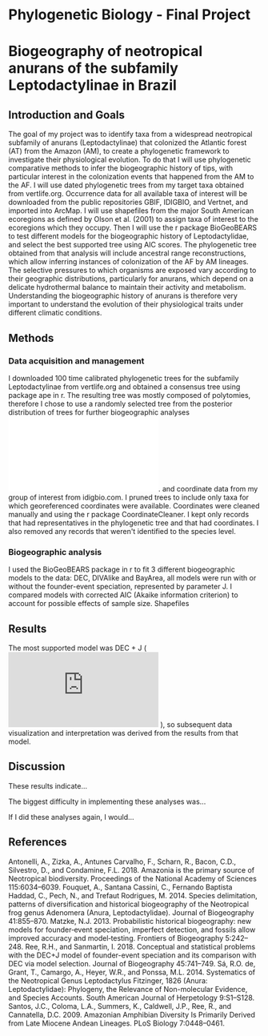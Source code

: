 # Phylogenetic Biology - Final Project

# Biogeography of neotropical anurans of the subfamily Leptodactylinae in Brazil

## Introduction and Goals
The goal of my project was to identify taxa from a widespread neotropical subfamily of anurans (Leptodactylinae) that colonized the Atlantic forest (AT) from the Amazon (AM), to create a phylogenetic framework to investigate their physiological evolution. To do that I will use phylogenetic comparative methods to infer the biogeographic history of tips, with particular interest in the colonization events that happened from the AM to the AF. I will use dated phylogenetic trees from my target taxa obtained from vertlife.org. Occurrence data for all available taxa of interest will be downloaded from the public repositories GBIF, IDIGBIO, and Vertnet, and imported into ArcMap. I will use shapefiles from the major South American ecoregions as defined by Olson et al. (2001) to assign taxa of interest to the ecoregions which they occupy. Then I will use the r package BioGeoBEARS to test different models for the biogeographic history of Leptodactylidae, and select the best supported tree using AIC scores. The phylogenetic tree obtained from that analysis will include ancestral range reconstructions, which allow inferring instances of colonization of the AF by AM lineages. The selective pressures to which organisms are exposed vary according to their geographic distributions, particularly for anurans, which depend on a delicate hydrothermal balance to maintain their activity and metabolism. Understanding the biogeographic history of anurans is therefore very important to understand the evolution of their physiological traits under different climatic conditions.


## Methods

### Data acquisition and management
I downloaded 100 time calibrated phylogenetic trees for the subfamily Leptodactylinae from vertlife.org and obtained a consensus tree using package ape in r. The resulting tree was mostly composed of polytomies, therefore I chose to use a randomly selected tree from the posterior distribution of trees for further biogeographic analyses ![Figure 1](Final_Project/tree_frog.pdf).
and coordinate data from my group of interest from idigbio.com. I pruned trees to include only taxa for which georeferenced coordinates were available. Coordinates were cleaned manually and using the r package CoordinateCleaner. I kept only records that had representatives in the phylogenetic tree and that had coordinates. I also removed any records that weren't identified to the species level.

### Biogeographic analysis
I used the BioGeoBEARS package in r to fit 3 different biogeographic models to the data: DEC, DIVAlike and BayArea, all models were run with or without the founder-event speciation, represented by parameter J. I compared models with corrected AIC (Akaike information criterion) to account for possible effects of sample size. Shapefiles


## Results

The most supported model was DEC + J (![Table 1](https://github.com/julialaterza/finalproject/blob/master/Final_Project/restable_AICc_rellike_formatted.txt) ), so subsequent data visualization and interpretation was derived from the results from that model.

## Discussion

These results indicate...

The biggest difficulty in implementing these analyses was...

If I did these analyses again, I would...

## References


Antonelli, A., Zizka, A., Antunes Carvalho, F., Scharn, R., Bacon, C.D., Silvestro, D., and Condamine, F.L. 2018. Amazonia is the primary source of Neotropical biodiversity. Proceedings of the National Academy of Sciences 115:6034–6039.
Fouquet, A., Santana Cassini, C., Fernando Baptista Haddad, C., Pech, N., and Trefaut Rodrigues, M. 2014. Species delimitation, patterns of diversification and historical biogeography of the Neotropical frog genus Adenomera (Anura, Leptodactylidae). Journal of Biogeography 41:855–870.
Matzke, N.J. 2013. Probabilistic historical biogeography: new models for founder‐event speciation, imperfect detection, and fossils allow improved accuracy and model‐testing. Frontiers of Biogeography 5:242–248.
Ree, R.H., and Sanmartin, I. 2018. Conceptual and statistical problems with the DEC+J model of founder-event speciation and its comparison with DEC via model selection. Journal of Biogeography 45:741–749.
Sá, R.O. de, Grant, T., Camargo, A., Heyer, W.R., and Ponssa, M.L. 2014. Systematics of the Neotropical Genus Leptodactylus Fitzinger, 1826 (Anura: Leptodactylidae): Phylogeny, the Relevance of Non-molecular Evidence, and Species Accounts. South American Journal of Herpetology 9:S1–S128.
Santos, J.C., Coloma, L.A., Summers, K., Caldwell, J.P., Ree, R., and Cannatella, D.C. 2009. Amazonian Amphibian Diversity Is Primarily Derived from Late Miocene Andean Lineages. PLoS Biology 7:0448–0461.
